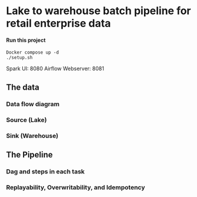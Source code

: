 # Lake to warehouse batch pipeline for retail enterprise data

#### Run this project
```
Docker compose up -d
./setup.sh
```
Spark UI: 8080
Airflow Webserver: 8081


## The data
### Data flow diagram
### Source (Lake)
### Sink (Warehouse)

## The Pipeline
### Dag and steps in each task
### Replayability, Overwritability, and Idempotency


